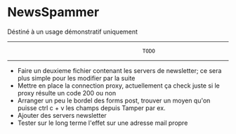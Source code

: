 # NewsSpammer

Déstiné à un usage démonstratif uniquement


 ----------------------------------------------------
                                               TODO                          
 ----------------------------------------------------

- Faire un deuxieme fichier contenant les servers de newsletter; ce sera plus simple pour les modifier par la suite
- Mettre en place la connection proxy, actuellement ça check juste si le proxy résulte un code 200 ou non
- Arranger un peu le bordel des forms post, trouver un moyen qu'on puisse ctrl c + v les champs depuis Tamper par ex.  
- Ajouter des servers newsletter
- Tester sur le long terme l'effet sur une adresse mail propre

